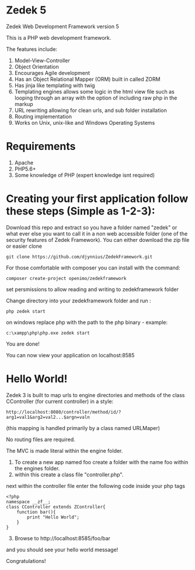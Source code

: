 Zedek 5
========

Zedek Web Development Framework version 5

This is a PHP web development framework. 

The features include:

1. Model-View-Controller
2. Object Orientation
3. Encourages Agile development
4. Has an Object Relational Mapper (ORM) built in called ZORM
5. Has jinja like templating with twig
6. Templating engines allows some logic in the html view file such as looping through an array with the option of including raw php in the markup 
7. URL rewriting allowing for clean urls, and sub folder installation
8. Routing implementation
9. Works on Unix, unix-like and Windows Operating Systems

Requirements
=============
1. Apache
2. PHP5.6+
3. Some knowledge of PHP (expert knowledge isnt required)

Creating your first application follow these steps (Simple as 1-2-3):
======================================================================

Download this repo and extract so you have a folder named "zedek" or what ever else you want to call it in a non web accessible folder (one of the security features of Zedek Framework). You can either download the zip file or easier clone 

	git clone https://github.com/djynnius/ZedekFramework.git

For those comfortable with composer you can install with the command:

    composer create-project openimo/zedekframework

set persmissions to allow reading and writing to zedekframework folder

Change directory into your zedekframework folder and run :

    php zedek start

on windows replace php with the path to the php binary - example:
	
	c:\xampp\php\php.exe zedek start


You are done!

You can now view your application on localhost:8585


Hello World!
============

Zedek 3 is built to map urls to engine directories and methods of the class CController (for current controller) in a style:

    http://localhost:8080/controller/method/id/?arg1=val1&arg2=val2...$argn=valn

(this mapping is handled primarily by a class named URLMaper) 

No routing files are required.

The MVC is made literal within the engine folder. 

1. To create a new app named foo create a folder with the name foo within the engines folder.
2. within this create a class file "controller.php".

next within the controller file enter the following code inside your php tags

    <?php
    namespace __zf__;
    class CController extends ZController{
        function bar(){
            print "Hello World";
        }
    }
    

3. Browse to http://localhost:8585/foo/bar

and you should see your hello world message!

Congratulations!
